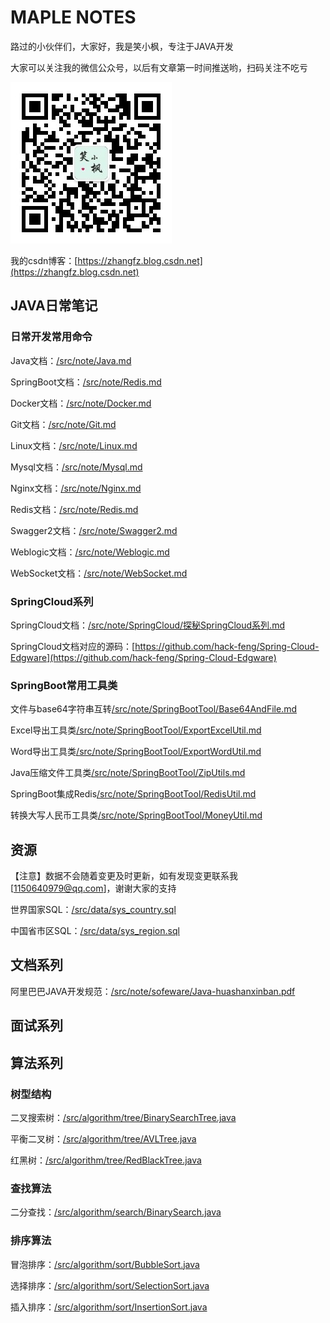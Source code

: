 # MAPLE NOTES

路过的小伙伴们，大家好，我是笑小枫，专注于JAVA开发

大家可以关注我的微信公众号，以后有文章第一时间推送哟，扫码关注不吃亏

![CSDN-笑小枫](src/images/xiaoxiaofeng.jpg)

我的csdn博客：[https://zhangfz.blog.csdn.net](https://zhangfz.blog.csdn.net) 

## JAVA日常笔记

### 日常开发常用命令

Java文档：[/src/note/Java.md](src/note/Java.md)

SpringBoot文档：[/src/note/Redis.md](src/note/SpringBoot.md)

Docker文档：[/src/note/Docker.md](src/note/Docker.md)

Git文档：[/src/note/Git.md](src/note/Git.md)

Linux文档：[/src/note/Linux.md](src/note/Linux.md)

Mysql文档：[/src/note/Mysql.md](src/note/Mysql.md)

Nginx文档：[/src/note/Nginx.md](src/note/Nginx.md)

Redis文档：[/src/note/Redis.md](src/note/Redis.md)

Swagger2文档：[/src/note/Swagger2.md](src/note/Swagger.md)

Weblogic文档：[/src/note/Weblogic.md](src/note/Weblogic.md)

WebSocket文档：[/src/note/WebSocket.md](src/note/WebSocket.md)

### SpringCloud系列

SpringCloud文档：[/src/note/SpringCloud/探秘SpringCloud系列.md](/src/note/SpringCloud/探秘SpringCloud系列.md)

SpringCloud文档对应的源码：[https://github.com/hack-feng/Spring-Cloud-Edgware](https://github.com/hack-feng/Spring-Cloud-Edgware)

### SpringBoot常用工具类

文件与base64字符串互转[/src/note/SpringBootTool/Base64AndFile.md](src/note/SpringBootTool/Base64AndFile.md)

Excel导出工具类[/src/note/SpringBootTool/ExportExcelUtil.md](src/note/SpringBootTool/ExportExcelUtil.md)

Word导出工具类[/src/note/SpringBootTool/ExportWordUtil.md](src/note/SpringBootTool/ExportWordUtil.md)

Java压缩文件工具类[/src/note/SpringBootTool/ZipUtils.md](src/note/SpringBootTool/ZipUtils.md)

SpringBoot集成Redis[/src/note/SpringBootTool/RedisUtil.md](src/note/SpringBootTool/RedisUtil.md)

转换大写人民币工具类[/src/note/SpringBootTool/MoneyUtil.md](src/note/SpringBootTool/MoneyUtil.md)

## 资源

【注意】数据不会随着变更及时更新，如有发现变更联系我[1150640979@qq.com]，谢谢大家的支持

世界国家SQL：[/src/data/sys_country.sql](src/data/sys_country.sql)

中国省市区SQL：[/src/data/sys_region.sql](src/data/sys_region.sql)

## 文档系列

阿里巴巴JAVA开发规范：[/src/note/sofeware/Java-huashanxinban.pdf](src/note/sofeware/Java-huashanxinban.pdf)

## 面试系列

## 算法系列

### 树型结构

二叉搜索树：[/src/algorithm/tree/BinarySearchTree.java](src/algorithm/tree/BinarySearchTree.java)

平衡二叉树：[/src/algorithm/tree/AVLTree.java](src/algorithm/tree/AVLTree.java)

红黑树：[/src/algorithm/tree/RedBlackTree.java](src/algorithm/tree/RedBlackTree.java)


### 查找算法

二分查找：[/src/algorithm/search/BinarySearch.java](src/algorithm/search/BinarySearch.java)

### 排序算法

冒泡排序：[/src/algorithm/sort/BubbleSort.java](src/algorithm/sort/BubbleSort.java)

选择排序：[/src/algorithm/sort/SelectionSort.java](src/algorithm/sort/SelectionSort.java)

插入排序：[/src/algorithm/sort/InsertionSort.java](src/algorithm/sort/InsertionSort.java)

